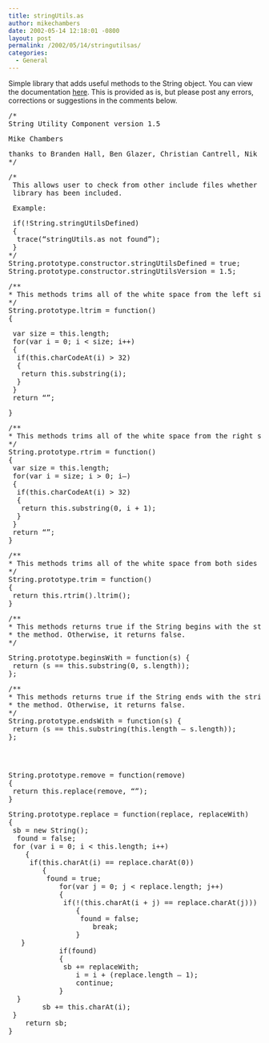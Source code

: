 ```yaml
---
title: stringUtils.as
author: mikechambers
date: 2002-05-14 12:18:01 -0800
layout: post
permalink: /2002/05/14/stringutilsas/
categories:
  - General
---
```



Simple library that adds useful methods to the String object. You can view the documentation [here][1]. This is provided as is, but please post any errors, corrections or suggestions in the comments below.
<PRE>/*<BR />String Utility Component version 1.5</PRE>

<PRE>Mike Chambers</PRE>

<PRE>thanks to Branden Hall, Ben Glazer, Christian Cantrell, Nik Schramm<BR />*/</PRE>

<PRE>/*<BR />&nbsp;This allows user to check from other include files whether or not the stringUtils<BR />&nbsp;library has been included.</PRE>

<PRE>&nbsp;Example:</PRE>

<PRE>&nbsp;if(!String.stringUtilsDefined)<BR />&nbsp;{<BR />&nbsp;&nbsp;trace(&#8220;stringUtils.as not found&#8221;);<BR />&nbsp;}<BR />*/<BR />String.prototype.constructor.stringUtilsDefined = true;<BR />String.prototype.constructor.stringUtilsVersion = 1.5;</PRE>

<PRE>/**<BR />*&nbsp;This methods trims all of the white space from the left side of a String.<BR />*/<BR />String.prototype.ltrim = function()<BR />{</PRE>

<PRE>&nbsp;var size = this.length;<BR />&nbsp;for(var i = 0; i &lt; size; i++)<BR />&nbsp;{<BR />&nbsp;&nbsp;if(this.charCodeAt(i) &gt; 32)<BR />&nbsp;&nbsp;{<BR />&nbsp;&nbsp;&nbsp;return this.substring(i);<BR />&nbsp;&nbsp;}<BR />&nbsp;}<BR />&nbsp;return &#8220;&#8221;;</PRE>

<PRE>}</PRE>

<PRE>/**<BR />*&nbsp;This methods trims all of the white space from the right side of a String.<BR />*/<BR />String.prototype.rtrim = function()<BR />{<BR />&nbsp;var size = this.length;<BR />&nbsp;for(var i = size; i &gt; 0; i&#8211;)<BR />&nbsp;{<BR />&nbsp;&nbsp;if(this.charCodeAt(i) &gt; 32)<BR />&nbsp;&nbsp;{<BR />&nbsp;&nbsp;&nbsp;return this.substring(0, i + 1);<BR />&nbsp;&nbsp;}<BR />&nbsp;}<BR />&nbsp;return &#8220;&#8221;;<BR />}</PRE>

<PRE>/**<BR />*&nbsp;This methods trims all of the white space from both sides of a String.<BR />*/<BR />String.prototype.trim = function()<BR />{<BR />&nbsp;return this.rtrim().ltrim();<BR />}</PRE>

<PRE>/**<BR />*&nbsp;This methods returns true if the String begins with the string passed into<BR />*&nbsp;the method. Otherwise, it returns false.<BR />*/</PRE>

<PRE>String.prototype.beginsWith = function(s) {<BR />&nbsp;return (s == this.substring(0, s.length));<BR />};</PRE>

<PRE>/**<BR />*&nbsp;This methods returns true if the String ends with the string passed into<BR />*&nbsp;the method. Otherwise, it returns false.<BR />*/<BR />String.prototype.endsWith = function(s) {<BR />&nbsp;return (s == this.substring(this.length &#8211; s.length));<BR />};</PRE>

<PRE>&nbsp;</PRE>

<PRE><BR />String.prototype.remove = function(remove)<BR />{<BR />&nbsp;return this.replace(remove, &#8220;&#8221;);<BR />}</PRE>

<PRE>String.prototype.replace = function(replace, replaceWith)<BR />{<BR />&nbsp;sb = new String();<BR />&nbsp;&nbsp;found = false;<BR />&nbsp;for (var i = 0; i &lt; this.length; i++)<BR />&nbsp;&nbsp;&nbsp; {<BR />&nbsp;&nbsp;&nbsp; &nbsp;if(this.charAt(i) == replace.charAt(0))<BR />&nbsp;&nbsp;&nbsp;&nbsp;&nbsp;&nbsp;&nbsp; {&nbsp;&nbsp;&nbsp;<BR />&nbsp;&nbsp;&nbsp;&nbsp;&nbsp;&nbsp;&nbsp; &nbsp;found = true;<BR />&nbsp;&nbsp;&nbsp;&nbsp;&nbsp;&nbsp;&nbsp;&nbsp;&nbsp;&nbsp;&nbsp; for(var j = 0; j &lt; replace.length; j++)<BR />&nbsp;&nbsp;&nbsp;&nbsp;&nbsp;&nbsp;&nbsp;&nbsp;&nbsp;&nbsp;&nbsp; {<BR />&nbsp;&nbsp;&nbsp;&nbsp;&nbsp;&nbsp;&nbsp;&nbsp;&nbsp;&nbsp;&nbsp; &nbsp;if(!(this.charAt(i + j) == replace.charAt(j)))<BR />&nbsp;&nbsp;&nbsp;&nbsp;&nbsp;&nbsp;&nbsp;&nbsp;&nbsp;&nbsp;&nbsp;&nbsp;&nbsp;&nbsp;&nbsp; {<BR />&nbsp;&nbsp;&nbsp;&nbsp;&nbsp;&nbsp;&nbsp;&nbsp;&nbsp;&nbsp;&nbsp;&nbsp;&nbsp;&nbsp;&nbsp; &nbsp;found = false;<BR />&nbsp;&nbsp;&nbsp;&nbsp;&nbsp;&nbsp;&nbsp;&nbsp;&nbsp;&nbsp;&nbsp;&nbsp;&nbsp;&nbsp;&nbsp;&nbsp;&nbsp;&nbsp;&nbsp; break;<BR />&nbsp;&nbsp;&nbsp;&nbsp;&nbsp;&nbsp;&nbsp;&nbsp;&nbsp;&nbsp;&nbsp;&nbsp;&nbsp;&nbsp;&nbsp; }<BR />&nbsp;&nbsp;&nbsp;}<BR />&nbsp;&nbsp;&nbsp;&nbsp;&nbsp;&nbsp;&nbsp;&nbsp;&nbsp;&nbsp;&nbsp; if(found)<BR />&nbsp;&nbsp;&nbsp;&nbsp;&nbsp;&nbsp;&nbsp;&nbsp;&nbsp;&nbsp;&nbsp; {<BR />&nbsp;&nbsp;&nbsp;&nbsp;&nbsp;&nbsp;&nbsp;&nbsp;&nbsp;&nbsp;&nbsp; &nbsp;sb += replaceWith;<BR />&nbsp;&nbsp;&nbsp;&nbsp;&nbsp;&nbsp;&nbsp;&nbsp;&nbsp;&nbsp;&nbsp;&nbsp;&nbsp;&nbsp;&nbsp; i = i + (replace.length &#8211; 1);<BR />&nbsp;&nbsp;&nbsp;&nbsp;&nbsp;&nbsp;&nbsp;&nbsp;&nbsp;&nbsp;&nbsp;&nbsp;&nbsp;&nbsp;&nbsp; continue;<BR />&nbsp;&nbsp;&nbsp;&nbsp;&nbsp;&nbsp;&nbsp;&nbsp;&nbsp;&nbsp;&nbsp; }<BR />&nbsp;&nbsp;}<BR />&nbsp;&nbsp;&nbsp;&nbsp;&nbsp;&nbsp;&nbsp; sb += this.charAt(i);<BR />&nbsp;}<BR />&nbsp;&nbsp;&nbsp; return sb;<BR />}<BR /></PRE>

 [1]: /mesh/files/stringutils/